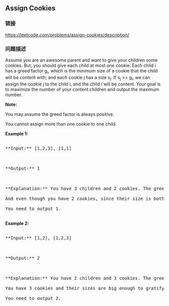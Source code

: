 ## Assign Cookies  
### 链接  
https://leetcode.com/problems/assign-cookies/description/  
### 问题描述

Assume you are an awesome parent and want to give your children some cookies. But, you should give each child at most one cookie. Each child i has a greed factor g<sub>i</sub>, which is the minimum size of a cookie that the child will be content with; and each cookie j has a size s<sub>j</sub>. If s<sub>j</sub> >= g<sub>i</sub>, we can assign the cookie j to the child i, and the child i will be content. Your goal is to maximize the number of your content children and output the maximum number.


**Note:**<br />
You may assume the greed factor is always positive. <br />
You cannot assign more than one cookie to one child.


**Example 1:**<br />
<pre>
**Input:** [1,2,3], [1,1]

**Output:** 1

**Explanation:** You have 3 children and 2 cookies. The greed factors of 3 children are 1, 2, 3. 
And even though you have 2 cookies, since their size is both 1, you could only make the child whose greed factor is 1 content.
You need to output 1.
</pre>


**Example 2:**<br />
<pre>
**Input:** [1,2], [1,2,3]

**Output:** 2

**Explanation:** You have 2 children and 3 cookies. The greed factors of 2 children are 1, 2. 
You have 3 cookies and their sizes are big enough to gratify all of the children, 
You need to output 2.
</pre>

